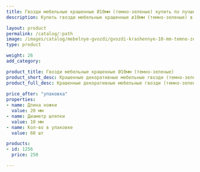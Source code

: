 ```yaml
---
title: Гвозди мебельные крашенные Ø10мм (темно-зеленые) купить по лучшей цене с доставкой - Поролоныч
description: Купить гвозди мебельные крашенные ø10мм (темно-зеленые) в розницу с доставкой по Москве в интернет-магазине Поролоныча.

layout: product
permalink: /catalog/:path
image: /images/catalog/mebelnye-gvozdi/gvozdi-krashennye-10-mm-temno-zelenye-01_1600w.jpg
type: product

weight: 26
add_category: 

product_title: Гвозди мебельные крашенные Ø10мм (темно-зеленые)
product_short_desc: Крашенные декоративные мебельные гвозди (темно-зеленые). Диаметр шляпки 10 мм, длина ножки 20 мм.
product_full_desc: Крашенные декоративные мебельные гвозди (темно-зеленые). Диаметр шляпки 10 мм, длина ножки 20 мм.
        
price_after: "упаковка"
properties:
- name: Длина ножки
  value: 20 мм
- name: Диаметр шляпки
  value: 10 мм
- name: Кол-во в упаковке
  value: 60 шт

products:
- id: 1256
  price: 250

---
```

